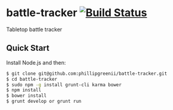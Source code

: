 battle-tracker [![Build Status](https://travis-ci.org/phillipgreenii/battle-tracker.png?branch=master)](https://travis-ci.org/phillipgreenii/battle-tracker)
==============

Tabletop battle tracker


## Quick Start

Install Node.js and then:

```sh
$ git clone git@github.com:phillipgreenii/battle-tracker.git
$ cd battle-tracker
$ sudo npm -g install grunt-cli karma bower
$ npm install
$ bower install
$ grunt develop or grunt run
```
